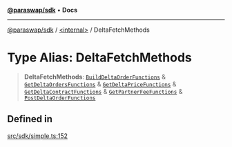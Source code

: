 [**@paraswap/sdk**](../../README.md) • **Docs**

***

[@paraswap/sdk](../../globals.md) / [\<internal\>](../README.md) / DeltaFetchMethods

# Type Alias: DeltaFetchMethods

> **DeltaFetchMethods**: [`BuildDeltaOrderFunctions`](../../type-aliases/BuildDeltaOrderFunctions.md) & [`GetDeltaOrdersFunctions`](../../type-aliases/GetDeltaOrdersFunctions.md) & [`GetDeltaPriceFunctions`](../../type-aliases/GetDeltaPriceFunctions.md) & [`GetDeltaContractFunctions`](../../type-aliases/GetDeltaContractFunctions.md) & [`GetPartnerFeeFunctions`](../../type-aliases/GetPartnerFeeFunctions.md) & [`PostDeltaOrderFunctions`](../../type-aliases/PostDeltaOrderFunctions.md)

## Defined in

[src/sdk/simple.ts:152](https://github.com/paraswap/paraswap-sdk/blob/master/src/sdk/simple.ts#L152)
